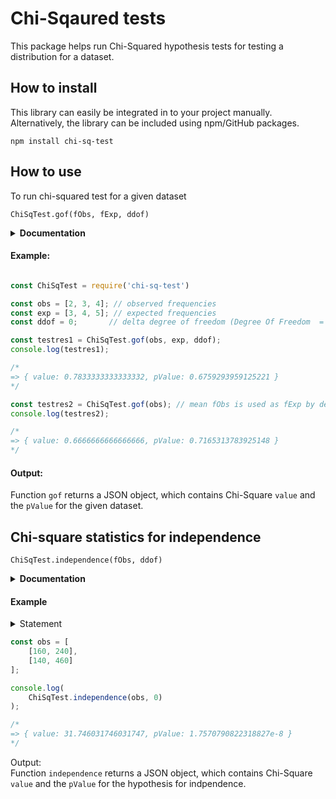 
# Chi-Sqaured tests

This package helps run Chi-Squared hypothesis tests for testing a distribution for a dataset.

## How to install

This library can easily be integrated in to your project manually. Alternatively, the library can be included using npm/GitHub packages.

```console
npm install chi-sq-test
```

## How to use

To run chi-squared test for a given dataset


```console
ChiSqTest.gof(fObs, fExp, ddof)
```
<details>
    <summary><b>Documentation</b></summary>
    <ul>
        <li><code>fObs</code>: [Array] Array of observed frequencies for each category
        <br /> 
            &nbsp; &nbsp; &nbsp; <i><b>Default:</b> No default value, essential arg</i>
        </li>
        <li><code>fExp</code>: [Array] Array of expected frequencies in each category
        <br /> 
            &nbsp; &nbsp; &nbsp; <i><b>Default:</b> By default all categories are assumed to be equally likely. Expected frequency of each &nbsp;category would be the mean of observed frequencies.</i>
        </li>
        <li><code>ddof</code>: [number] delta degrees of freedom. <br />
        &nbsp; &nbsp; &nbsp; Effective degrees of freedom = <code>k - 1 - ddof</code>, where k is the number of observed frequencies.
            <br /> 
            &nbsp; &nbsp; &nbsp; <i><b>Default</b> ddof: 0</i>
        </li>
    </ul>
    This is somewhat similar to SciPy.
</details>

#### Example:

```js

const ChiSqTest = require('chi-sq-test')

const obs = [2, 3, 4]; // observed frequencies 
const exp = [3, 4, 5]; // expected frequencies    
const ddof = 0;       // delta degree of freedom (Degree Of Freedom  = 3-1 = 2)

const testres1 = ChiSqTest.gof(obs, exp, ddof);
console.log(testres1);

/*
=> { value: 0.7833333333333332, pValue: 0.6759293959125221 }
*/

const testres2 = ChiSqTest.gof(obs); // mean fObs is used as fExp by default
console.log(testres2);

/*
=> { value: 0.6666666666666666, pValue: 0.7165313783925148 }
*/

```

#### Output:
Function ```gof``` returns a JSON object, which contains Chi-Square `value` and the `pValue` for the given dataset.


## Chi-square statistics for independence

```console
ChiSqTest.independence(fObs, ddof)
```


<details>
    <summary><b>Documentation</b></summary>
    <ul>
        <li><code>fObs</code>: [2D Array] 2D-Array of observed frequencies of interestcting categories T<sub>ij</sub> = (A<sub>i</sub> ∩ B<sub>j</sub>)
        <br /> 
            &nbsp; &nbsp; &nbsp; <i><b>Default:</b> No default value, essential arg</i>
        </li>
        <li><code>ddof</code>: [number] delta degrees of freedom. <br />
        &nbsp; &nbsp; &nbsp; Effective degrees of freedom = <code>(k - 1).(m - 1) - ddof</code>, where k and m are number of categories in sets A and B respectively.
            <br /> 
            &nbsp; &nbsp; &nbsp; <i><b>Default</b> ddof: 0</i>
        </li>
    </ul>
</details>

#### Example

<details>
<summary>Statement</summary>
We have an email-dataset which is divided in two ways. \
A = {with image, without images} \
B = {Spam, No Spam}

<table style="width:100%">
  <tr>
    <th>fObs(i,j)</th>
    <th>With Images</th>
    <th>Without Images</th>
  </tr>
  <tr>
    <td>Spam</td>
    <td>160</td>
    <td>240</td>
  </tr>
  <tr>
    <td>No Spam</td>
    <td>140</td>
    <td>460</td>
  </tr>
</table>
For the null hypothesis: \
 H<sub>0</sub>: Email spam and image attachment are independent. \
 H<sub>A</sub>: being spam and image attachment are dependent
</details>

```js
const obs = [
    [160, 240],
    [140, 460]
];

console.log(
    ChiSqTest.independence(obs, 0)
);

/*
=> { value: 31.746031746031747, pValue: 1.7570790822318827e-8 }
*/
```

Output: \
Function ```independence``` returns a JSON object, which contains Chi-Square `value` and the `pValue` for the hypothesis for indpendence.
